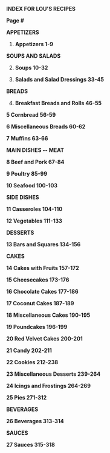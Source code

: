 **INDEX FOR LOU'S RECIPES**

**Page \#**

**APPETIZERS**

1.  **Appetizers 1-9**

**SOUPS AND SALADS**

2.  **Soups 10-32**

3.  **Salads and Salad Dressings 33-45**

**BREADS**

4.  **Breakfast Breads and Rolls 46-55**

**5 Cornbread 56-59**

**6 Miscellaneous Breads 60-62**

**7 Muffins 63-66**

**MAIN DISHES -- MEAT**

**8 Beef and Pork 67-84**

**9 Poultry 85-99**

**10 Seafood 100-103**

**SIDE DISHES**

**11 Casseroles 104-110**

**12 Vegetables 111-133**

**DESSERTS**

**13 Bars and Squares 134-156**

**CAKES**

**14 Cakes with Fruits 157-172**

**15 Cheesecakes 173-176**

**16 Chocolate Cakes 177-186**

**17 Coconut Cakes 187-189**

**18 Miscellaneous Cakes 190-195**

**19 Poundcakes 196-199**

**20 Red Velvet Cakes 200-201**

**21 Candy 202-211**

**22 Cookies 212-238**

**23 Miscellaneous Desserts 239-264**

**24 Icings and Frostings 264-269**

**25 Pies 271-312**

**BEVERAGES**

**26 Beverages 313-314**

**SAUCES**

**27 Sauces 315-318**
